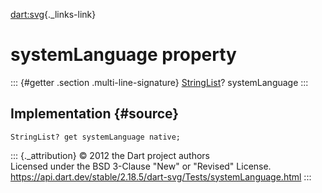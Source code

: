 [dart:svg](../../dart-svg/dart-svg-library){._links-link}

systemLanguage property
=======================

::: {#getter .section .multi-line-signature}
[StringList](../stringlist-class)? systemLanguage
:::

Implementation {#source}
--------------

``` {.language-dart data-language="dart"}
StringList? get systemLanguage native;
```

::: {._attribution}
© 2012 the Dart project authors\
Licensed under the BSD 3-Clause \"New\" or \"Revised\" License.\
<https://api.dart.dev/stable/2.18.5/dart-svg/Tests/systemLanguage.html>
:::
